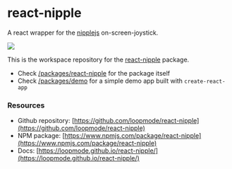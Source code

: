 # react-nipple

A react wrapper for the [nipplejs](https://www.npmjs.com/package/nipplejs) on-screen-joystick.

<img src="https://raw.githubusercontent.com/loopmode/react-nipple/master/packages/react-nipple/preview.gif" />

This is the workspace repository for the [react-nipple](https://www.npmjs.com/package/react-nipple) package.

-   Check [/packages/react-nipple](https://github.com/loopmode/react-nipple/tree/master/packages/react-nipple) for the package itself
-   Check [/packages/demo](https://github.com/loopmode/react-nipple/tree/master/packages/demo) for a simple demo app built with `create-react-app`

### Resources

-   Github repository: [https://github.com/loopmode/react-nipple](https://github.com/loopmode/react-nipple)
-   NPM package: [https://www.npmjs.com/package/react-nipple](https://www.npmjs.com/package/react-nipple)
-   Docs: [https://loopmode.github.io/react-nipple/](https://loopmode.github.io/react-nipple/)

